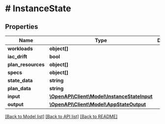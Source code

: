 # # InstanceState

## Properties

Name | Type | Description | Notes
------------ | ------------- | ------------- | -------------
**workloads** | **object[]** |  | [optional]
**iac_drift** | **bool** |  | [optional]
**plan_resources** | **object[]** |  | [optional]
**specs** | **object[]** |  | [optional]
**state_data** | **string** |  | [optional]
**plan_data** | **string** |  | [optional]
**input** | [**\OpenAPI\Client\Model\InstanceStateInput**](InstanceStateInput.md) |  | [optional]
**output** | [**\OpenAPI\Client\Model\AppStateOutput**](AppStateOutput.md) |  | [optional]

[[Back to Model list]](../../README.md#models) [[Back to API list]](../../README.md#endpoints) [[Back to README]](../../README.md)
